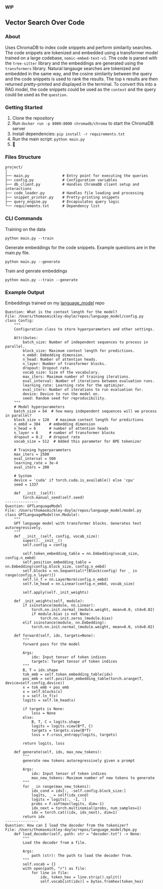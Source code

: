 **WIP**

## Vector Search Over Code

### About

Uses ChromaDB to index code snippets and perform similarity searches. The code snippets are tokenized and embedded using a transformer model trained on a large codebase, `nomic-embed-text-v1`. The code is parsed with the `tree-sitter` library and the embeddings are generated using the `transformers` library. Natural langauge searches are tokenized and embedded in the same way, and the cosine similarity between the query and the code snippets is used to rank the results. The top `k` results are then returned pretty-printed and displayed in the terminal. To convert this into a RAG model, the code snippets could be used as the `context` and the query could be used as the `question`.

### Getting Started

1. Clone the repository
2. Run `docker run -p 8000:8000 chromadb/chroma` to start the ChromaDB server
3. Install dependencies: `pip install -r requirements.txt`
4. Run the main script: `python main.py`
5. :pizza:

### Files Structure

```text
project/
│
├── main.py               # Entry point for executing the queries
├── config.py             # Configuration variables
├── db_client.py          # Handles ChromaDB client setup and interactions
├── code_loader.py        # Handles file loading and processing
├── snippet_printer.py    # Pretty-printing snippets
├── query_engine.py       # Encapsulates query logic
└── requirements.txt      # Dependency list
```

### CLI Commands

Training on the data
```text
python main.py --train
```

Generate embeddings for the code snippets. Example questions are in the main.py file.
```text
python main.py --generate
```

Train and genrate embeddings
```text
python main.py --train --generate
```

### Example Output

Embeddings trained on my [language_model](https://github.com/tmickleydoyle/language_model) repo

```text
Question: What is the context length for the model?
File: /Users/thomasmickley-doyle/repos/language_model/config.py
class Config:
    """
    Configuration class to store hyperparameters and other settings.

    Attributes:
        batch_size: Number of independent sequences to process in parallel.
        block_size: Maximum context length for predictions.
        n_embd: Embedding dimension.
        n_head: Number of attention heads.
        n_layer: Number of transformer blocks.
        dropout: Dropout rate.
        vocab_size: Size of the vocabulary.
        max_iters: Maximum number of training iterations.
        eval_interval: Number of iterations between evaluation runs.
        learning_rate: Learning rate for the optimizer.
        eval_iters: Number of iterations to run evaluation for.
        device: Device to run the model on.
        seed: Random seed for reproducibility.
    """
    # Model hyperparameters
    batch_size = 64  # how many independent sequences will we process in parallel?
    block_size = 128   # maximum context length for predictions
    n_embd = 384    # embedding dimension
    n_head = 6      # number of attention heads
    n_layer = 6     # number of transformer blocks
    dropout = 0.2   # dropout rate
    vocab_size = 512  # Added this parameter for BPE tokenizer

    # Training hyperparameters
    max_iters = 2500
    eval_interval = 500
    learning_rate = 3e-4
    eval_iters = 200

    # System
    device = 'cuda' if torch.cuda.is_available() else 'cpu'
    seed = 1337

    def __init__(self):
        torch.manual_seed(self.seed)
---------------
Question: GPTLanguageModel
File: /Users/thomasmickley-doyle/repos/language_model/model.py
class GPTLanguageModel(nn.Module):
    """
    GPT language model with transformer blocks. Generates text autoregressively.
    """
    def __init__(self, config, vocab_size):
        super().__init__()
        self.config = config

        self.token_embedding_table = nn.Embedding(vocab_size, config.n_embd)
        self.position_embedding_table = nn.Embedding(config.block_size, config.n_embd)
        self.blocks = nn.Sequential(*[Block(config) for _ in range(config.n_layer)])
        self.ln_f = nn.LayerNorm(config.n_embd)
        self.lm_head = nn.Linear(config.n_embd, vocab_size)

        self.apply(self._init_weights)

    def _init_weights(self, module):
        if isinstance(module, nn.Linear):
            torch.nn.init.normal_(module.weight, mean=0.0, std=0.02)
            if module.bias is not None:
                torch.nn.init.zeros_(module.bias)
        elif isinstance(module, nn.Embedding):
            torch.nn.init.normal_(module.weight, mean=0.0, std=0.02)

    def forward(self, idx, targets=None):
        """
        forward pass for the model

        Args:
            idx: Input tensor of token indices
            targets: Target tensor of token indices
        """
        B, T = idx.shape
        tok_emb = self.token_embedding_table(idx)
        pos_emb = self.position_embedding_table(torch.arange(T, device=self.config.device))
        x = tok_emb + pos_emb
        x = self.blocks(x)
        x = self.ln_f(x)
        logits = self.lm_head(x)

        if targets is None:
            loss = None
        else:
            B, T, C = logits.shape
            logits = logits.view(B*T, C)
            targets = targets.view(B*T)
            loss = F.cross_entropy(logits, targets)

        return logits, loss

    def generate(self, idx, max_new_tokens):
        """
        generate new tokens autoregressively given a prompt

        Args:
            idx: Input tensor of token indices
            max_new_tokens: Maximum number of new tokens to generate
        """
        for _ in range(max_new_tokens):
            idx_cond = idx[:, -self.config.block_size:]
            logits, _ = self(idx_cond)
            logits = logits[:, -1, :]
            probs = F.softmax(logits, dim=-1)
            idx_next = torch.multinomial(probs, num_samples=1)
            idx = torch.cat((idx, idx_next), dim=1)
        return idx
---------------
Question: How can I load the decoder from the tokenizer?
File: /Users/thomasmickley-doyle/repos/language_model/bpe.py
    def load_decoder(self, path: str = "decoder.txt") -> None:
        """
        Load the decoder from a file.

        Args:
            path (str): The path to load the decoder from.
        """
        self.vocab = {}
        with open(path, "r") as file:
            for line in file:
                idx, token_hex = line.strip().split()
                self.vocab[int(idx)] = bytes.fromhex(token_hex)
```
